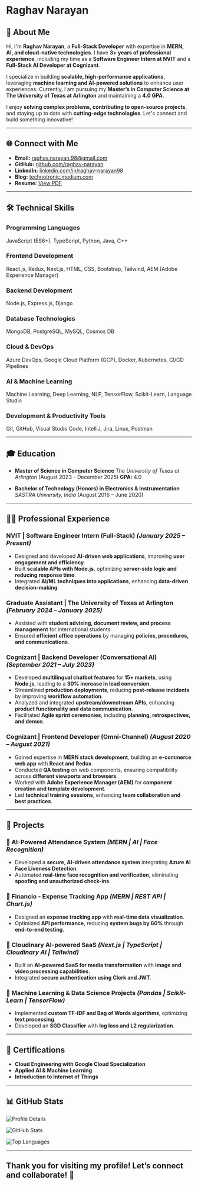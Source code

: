 # Raghav Narayan

## 🚀 About Me

Hi, I'm **Raghav Narayan**, a **Full-Stack Developer** with expertise in **MERN, AI, and cloud-native technologies**. I have **3+ years of professional experience**, including my time as a **Software Engineer Intern at NVIT** and a **Full-Stack AI Developer at Cognizant**.

I specialize in building **scalable, high-performance applications**, leveraging **machine learning and AI-powered solutions** to enhance user experiences. Currently, I am pursuing my **Master’s in Computer Science at The University of Texas at Arlington** and maintaining a **4.0 GPA**.

I enjoy **solving complex problems, contributing to open-source projects**, and staying up to date with **cutting-edge technologies**. Let's connect and build something innovative!

---

## 🌐 Connect with Me

- **Email:** [raghav.narayan.98@gmail.com](mailto:raghav.narayan.98@gmail.com)
- **GitHub:** [github.com/raghav-narayan](https://github.com/raghav-narayan)
- **LinkedIn:** [linkedin.com/in/raghav-narayan98](https://www.linkedin.com/in/raghav-narayan98)
- **Blog:** [technotronic.medium.com](https://technotronic.medium.com/)
- **Resume:** [View PDF](https://drive.google.com/file/d/1B3PuUgo_4a-mY19BmWLu7sAnretus1Z6/view?usp=sharing)

---

## 🛠️ Technical Skills

### Programming Languages
JavaScript (ES6+), TypeScript, Python, Java, C++

### Frontend Development
React.js, Redux, Next.js, HTML, CSS, Bootstrap, Tailwind, AEM (Adobe Experience Manager)

### Backend Development
Node.js, Express.js, Django

### Database Technologies
MongoDB, PostgreSQL, MySQL, Cosmos DB

### Cloud & DevOps
Azure DevOps, Google Cloud Platform (GCP), Docker, Kubernetes, CI/CD Pipelines

### AI & Machine Learning
Machine Learning, Deep Learning, NLP, TensorFlow, Scikit-Learn, Language Studio

### Development & Productivity Tools
Git, GitHub, Visual Studio Code, IntelliJ, Jira, Linux, Postman

---

## 🎓 Education

- **Master of Science in Computer Science**
  *The University of Texas at Arlington* (August 2023 – December 2025)
  **GPA:** 4.0

- **Bachelor of Technology (Honors) in Electronics & Instrumentation**
  *SASTRA University, India* (August 2016 – June 2020)

---

## 👨‍💻 Professional Experience

### NVIT | Software Engineer Intern (Full-Stack) *(January 2025 – Present)*
- Designed and developed **AI-driven web applications**, improving **user engagement and efficiency**.
- Built **scalable APIs with Node.js**, optimizing **server-side logic and reducing response time**.
- Integrated **AI/ML techniques into applications**, enhancing **data-driven decision-making**.

### Graduate Assistant | The University of Texas at Arlington *(February 2024 – January 2025)*
- Assisted with **student advising, document review, and process management** for international students.
- Ensured **efficient office operations** by managing **policies, procedures, and communications**.

### Cognizant | Backend Developer (Conversational AI) *(September 2021 – July 2023)*
- Developed **multilingual chatbot features** for **15+ markets**, using **Node.js**, leading to a **30% increase in lead conversion**.
- Streamlined **production deployments**, reducing **post-release incidents** by improving **workflow automation**.
- Analyzed and integrated **upstream/downstream APIs**, enhancing **product functionality and data communication**.
- Facilitated **Agile sprint ceremonies**, including **planning, retrospectives, and demos**.

### Cognizant | Frontend Developer (Omni-Channel) *(August 2020 – August 2021)*
- Gained expertise in **MERN stack development**, building an **e-commerce web app** with **React and Redux**.
- Conducted **QA testing** on web components, ensuring compatibility across **different viewports and browsers**.
- Worked with **Adobe Experience Manager (AEM)** for **component creation and template development**.
- Led **technical training sessions**, enhancing **team collaboration and best practices**.

---

## 🚀 Projects

### 📌 AI-Powered Attendance System *(MERN | AI | Face Recognition)*
- Developed a **secure, AI-driven attendance system** integrating **Azure AI Face Liveness Detection**.
- Automated **real-time face recognition and verification**, eliminating **spoofing and unauthorized check-ins**.

### 📌 Financio - Expense Tracking App *(MERN | REST API | Chart.js)*
- Designed an **expense tracking app** with **real-time data visualization**.
- Optimized **API performance**, reducing **system bugs by 60%** through **end-to-end testing**.

### 📌 Cloudinary AI-powered SaaS *(Next.js | TypeScript | Cloudinary AI | Tailwind)*
- Built an **AI-powered SaaS for media transformation** with **image and video processing capabilities**.
- Integrated **secure authentication using Clerk and JWT**.

### 📌 Machine Learning & Data Science Projects *(Pandas | Scikit-Learn | TensorFlow)*
- Implemented **custom TF-IDF and Bag of Words algorithms**, optimizing **text processing**.
- Developed an **SGD Classifier** with **log loss and L2 regularization**.

---

## 📜 Certifications

- **Cloud Engineering with Google Cloud Specialization**
- **Applied AI & Machine Learning**
- **Introduction to Internet of Things**

---

## 📊 GitHub Stats

<p align="left">
  <img src="http://github-profile-summary-cards.vercel.app/api/cards/profile-details?username=raghav-narayan&theme=github_dark" alt="Profile Details" />
</p>

<p align="left">
  <img src="https://github-readme-stats.vercel.app/api?username=raghav-narayan&&count_private=true&show_icons=true&locale=en&theme=github_dark" alt="GitHub Stats" />
</p>

<p align="left">
  <img src="https://github-readme-stats.vercel.app/api/top-langs?username=raghav-narayan&show_icons=true&locale=en&layout=compact&theme=github_dark" alt="Top Languages" />
</p>

---

## Thank you for visiting my profile! Let’s connect and collaborate! 🚀

